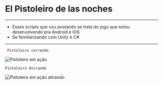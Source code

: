 # El Pistoleiro de las noches
------------------------------------
- Esses scripts que vou postando se trata do jogo que estou desenvolvendo pra Android e IOS
- Se familiarizando com Unity e C#
-------------------------------------------------------------------------------------------
`` Pistoleiro correndo``

![Pistoleiro em ação](https://user-images.githubusercontent.com/87247824/229277284-b8b932a3-160e-4107-84d8-67f735497751.gif)

`` Pistoleiro Atirando ``

![Pistoleiro em ação atirando](https://user-images.githubusercontent.com/87247824/229277691-d11827e9-38a9-4d7c-803a-9131f21b49ec.gif)
